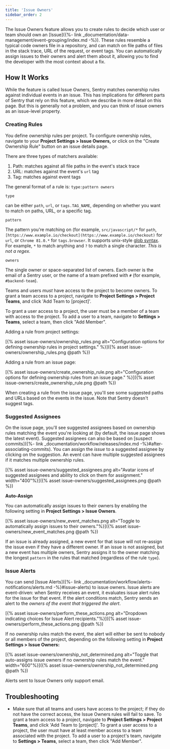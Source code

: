 ```yaml
---
title: 'Issue Owners'
sidebar_order: 2
---
```


The Issue Owners feature allows you to create rules to decide which user or team should own an [Issue]({%- link _documentation/data-management/event-grouping/index.md -%}). These rules resemble a typical code owners file in a repository, and can match on file paths of files in the stack trace, URL of the request, or event tags. You can automatically assign issues to their owners and alert them about it, allowing you to find the developer with the most context about a fix.

## How It Works

While the feature is called Issue Owners, Sentry matches ownership rules against individual events in an issue. This has implications for different parts of Sentry that rely on this feature, which we describe in more detail on this page. But this is generally not a problem, and you can think of issue owners as an issue-level property.

### Creating Rules

You define ownership rules per project. To configure ownership rules, navigate to your **Project Settings > Issue Owners,** or click on the "Create Ownership Rule" button on an issue details page.

There are three types of matchers available:

1. Path: matches against all file paths in the event's stack trace
2. URL: matches against the event's `url` tag
3. Tag: matches against event tags

The general format of a rule is: `type:pattern owners`

`type`

can be either `path`, `url`, or `tags.TAG_NAME`, depending on whether you want to match on paths, URL, or a specific tag.

`pattern`

The pattern you're matching on (for example, `src/javascript/*` for `path`, `[https://www.example.io/checkout](https://www.example.io/checkout)` for `url`, or `Chrome 81.0.*` for `tags.browser`. It supports unix-style [glob syntax](https://en.wikipedia.org/wiki/Glob_(programming)). For example, `*` to match anything and `?` to match a single character. *This is not a regex.*

`owners` 

The single owner or space-separated list of owners. Each owner is the email of a Sentry user, or the name of a team prefixed with `#` (for example, `#backend-team`).

Teams and users *must* have access to the project to become owners. To grant a team access to a project, navigate to **Project Settings > Project Teams**, and click 'Add Team to [project]'. 

To grant a user access to a project, the user must be a member of a team with access to the project. To add a user to a team, navigate to **Settings > Teams**, select a team, then click "Add Member".

Adding a rule from project settings:

[{% asset issue-owners/ownership_rules.png alt="Configuration options for defining ownership rules in project settings." %}]({% asset issue-owners/ownership_rules.png @path %})

Adding a rule from an issue page:

[{% asset issue-owners/create_ownership_rule.png alt="Configuration options for defining ownership rules from an issue page." %}]({% asset issue-owners/create_ownership_rule.png @path %})

When creating a rule from the issue page, you'll see some suggested paths and URLs based on the events in the issue. Note that Sentry doesn't suggest tags.

### Suggested Assignees

On the issue page, you'll see suggested assignees based on ownership rules matching the event you're looking at (by default, the issue page shows the latest event). Suggested assignees can also be based on [suspect commits]({%- link _documentation/workflow/releases/index.md -%}#after-associating-commits). You can assign the *issue* to a suggested assignee by clicking on the suggestion. An event can have multiple suggested assignees if it matches multiple ownership rules.

[{% asset issue-owners/suggested_assignees.png alt="Avatar icons of suggested assignees and ability to click on them for assignment." width="400"%}]({% asset issue-owners/suggested_assignees.png @path %})

**Auto-Assign**

You can automatically assign issues to their owners by enabling the following setting in **Project Settings > Issue Owners**.

[{% asset issue-owners/new_event_matches.png alt="Toggle to automatically assign issues to their owners."%}]({% asset issue-owners/new_event_matches.png @path %})

If an issue is already assigned, a new event for that issue will not re-assign the issue even if they have a different owner. If an issue is not assigned, but a new event has multiple owners, Sentry assigns it to the owner matching the longest `pattern` in the rules that matched (regardless of the rule `type`).

### Issue Alerts

You can send [Issue Alerts]({%- link _documentation/workflow/alerts-notifications/alerts.md -%}#issue-alerts) to issue owners. Issue alerts are event-driven: when Sentry receives an event, it evaluates issue alert rules for the issue for that event. If the alert conditions match, Sentry sends an alert to the *owners of the event that triggered the alert*.

[{% asset issue-owners/perform_these_actions.png alt="Dropdown indicating choices for Issue Alert recipients."%}]({% asset issue-owners/perform_these_actions.png @path %})


If no ownership rules match the event, the alert will either be sent to nobody or all members of the project, depending on the following setting in **Project Settings > Issue Owners:**

[{% asset issue-owners/ownership_not_determined.png alt="Toggle that auto-assigns issue owners if no ownership rules match the event." width="600"%}]({% asset issue-owners/ownership_not_determined.png @path %})

Alerts sent to Issue Owners only support email.

## Troubleshooting

- Make sure that all teams and users have access to the project; if they do not have the correct access, the Issue Owners rules will fail to save. To grant a team access to a project, navigate to **Project Settings > Project Teams**, and click 'Add Team to [project]'. To grant a user access to a project, the user must have at least member access to a team associated with the project. To add a user to a project's team, navigate to **Settings > Teams**, select a team, then click "Add Member".
